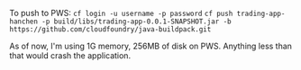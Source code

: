 To push to PWS:
`cf login -u username -p password`
`cf push trading-app-hanchen -p build/libs/trading-app-0.0.1-SNAPSHOT.jar -b https://github.com/cloudfoundry/java-buildpack.git`

As of now, I'm using 1G memory, 256MB of disk on PWS. Anything less than that would crash the application.